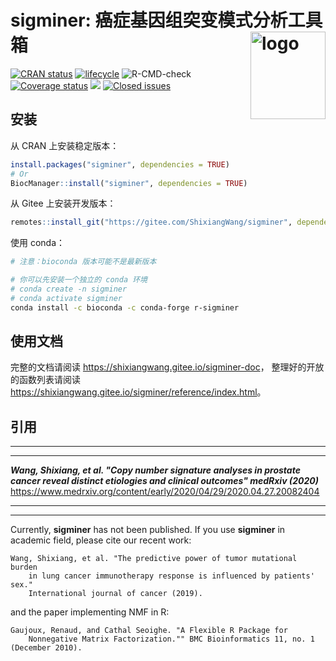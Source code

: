 # sigminer: 癌症基因组突变模式分析工具箱 <img src="man/figures/logo.png" align="right"  height="140" width="120" alt="logo"/>

[![CRAN
status](https://www.r-pkg.org/badges/version/sigminer)](https://cran.r-project.org/package=sigminer)
[![lifecycle](https://img.shields.io/badge/lifecycle-stable-blue.svg)](https://www.tidyverse.org/lifecycle/#stable)
![R-CMD-check](https://github.com/ShixiangWang/sigminer/workflows/R-CMD-check/badge.svg)
[![Coverage
status](https://codecov.io/gh/ShixiangWang/sigminer/branch/master/graph/badge.svg)](https://codecov.io/github/ShixiangWang/sigminer?branch=master)
[![](http://cranlogs.r-pkg.org/badges/grand-total/sigminer?color=orange)](https://cran.r-project.org/package=sigminer)
[![Closed
issues](https://img.shields.io/github/issues-closed/ShixiangWang/sigminer.svg)](https://github.com/ShixiangWang/sigminer/issues?q=is%3Aissue+is%3Aclosed)


## 安装

从 CRAN 上安装稳定版本：

```r
install.packages("sigminer", dependencies = TRUE)
# Or
BiocManager::install("sigminer", dependencies = TRUE)
```

从 Gitee 上安装开发版本：

```r
remotes::install_git("https://gitee.com/ShixiangWang/sigminer", dependencies = TRUE)
```

使用 conda：

```sh
# 注意：bioconda 版本可能不是最新版本

# 你可以先安装一个独立的 conda 环境
# conda create -n sigminer
# conda activate sigminer
conda install -c bioconda -c conda-forge r-sigminer
```

## 使用文档

完整的文档请阅读 <https://shixiangwang.gitee.io/sigminer-doc>，
整理好的开放的函数列表请阅读 <https://shixiangwang.gitee.io/sigminer/reference/index.html>。

## 引用

-----

***

***Wang, Shixiang, et al. "Copy number signature analyses in prostate cancer reveal distinct etiologies and clinical outcomes" medRxiv (2020)*** <https://www.medrxiv.org/content/early/2020/04/29/2020.04.27.20082404>

***

-----

Currently, **sigminer** has not been published. If you use **sigminer**
in academic field, please cite our recent
    work:

    Wang, Shixiang, et al. "The predictive power of tumor mutational burden 
        in lung cancer immunotherapy response is influenced by patients' sex."
        International journal of cancer (2019).

and the paper implementing NMF in R:

    Gaujoux, Renaud, and Cathal Seoighe. "A Flexible R Package for 
        Nonnegative Matrix Factorization."" BMC Bioinformatics 11, no. 1 (December 2010).
